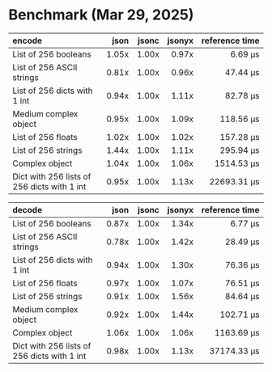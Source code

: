 # Benchmark (Mar 29, 2025)

| encode                                      |  json | jsonc | jsonyx | reference time |
|:--------------------------------------------|------:|------:|-------:|---------------:|
| List of 256 booleans                        | 1.05x | 1.00x |  0.97x |        6.69 μs |
| List of 256 ASCII strings                   | 0.81x | 1.00x |  0.96x |       47.44 μs |
| List of 256 dicts with 1 int                | 0.94x | 1.00x |  1.11x |       82.78 μs |
| Medium complex object                       | 0.95x | 1.00x |  1.09x |      118.56 μs |
| List of 256 floats                          | 1.02x | 1.00x |  1.02x |      157.28 μs |
| List of 256 strings                         | 1.44x | 1.00x |  1.11x |      295.94 μs |
| Complex object                              | 1.04x | 1.00x |  1.06x |     1514.53 μs |
| Dict with 256 lists of 256 dicts with 1 int | 0.95x | 1.00x |  1.13x |    22693.31 μs |

| decode                                      |  json | jsonc | jsonyx | reference time |
|:--------------------------------------------|------:|------:|-------:|---------------:|
| List of 256 booleans                        | 0.87x | 1.00x |  1.34x |        6.77 μs |
| List of 256 ASCII strings                   | 0.78x | 1.00x |  1.42x |       28.49 μs |
| List of 256 dicts with 1 int                | 0.94x | 1.00x |  1.30x |       76.36 μs |
| List of 256 floats                          | 0.97x | 1.00x |  1.07x |       76.51 μs |
| List of 256 strings                         | 0.91x | 1.00x |  1.56x |       84.64 μs |
| Medium complex object                       | 0.92x | 1.00x |  1.44x |      102.71 μs |
| Complex object                              | 1.06x | 1.00x |  1.06x |     1163.69 μs |
| Dict with 256 lists of 256 dicts with 1 int | 0.98x | 1.00x |  1.13x |    37174.33 μs |
